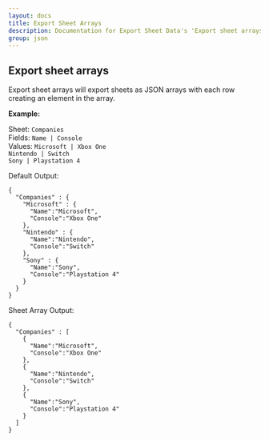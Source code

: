 ```yaml
---
layout: docs
title: Export Sheet Arrays
description: Documentation for Export Sheet Data's 'Export sheet arrays' option.
group: json
---
```


Export sheet arrays
-------------------
Export sheet arrays will export sheets as JSON arrays with each row creating an element in the array.

<b>Example:</b>

Sheet: `Companies`<br>
Fields: `Name | Console`<br>
Values: `Microsoft | Xbox One`<br>
`Nintendo | Switch`<br>
`Sony | Playstation 4`

Default Output:
```
{
  "Companies" : {
    "Microsoft" : {
      "Name":"Microsoft",
      "Console":"Xbox One"
    },
    "Nintendo" : {
      "Name":"Nintendo",
      "Console":"Switch"
    },
    "Sony" : {
      "Name":"Sony",
      "Console":"Playstation 4"
    }
  }
}
```

Sheet Array Output:
```
{
  "Companies" : [
    {
      "Name":"Microsoft",
      "Console":"Xbox One"
    },
    {
      "Name":"Nintendo",
      "Console":"Switch"
    },
    {
      "Name":"Sony",
      "Console":"Playstation 4"
    }
  ]
}
```
